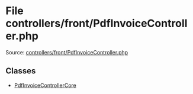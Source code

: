 File controllers/front/PdfInvoiceController.php
=========

Source: [controllers/front/PdfInvoiceController.php](https://github.com/PrestaShop/PrestaShop/blob/1.5.6.3/controllers/front/PdfInvoiceController.php)


Classes
-------

* [PdfInvoiceControllerCore](class.PdfInvoiceControllerCore.md)

